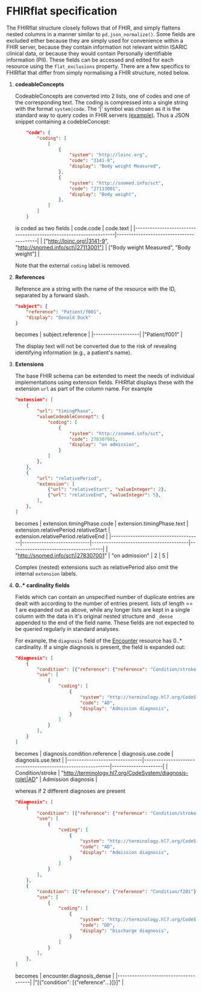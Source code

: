 # FHIRflat specification

The FHIRflat structure closely follows that of FHIR, and simply flattens nested
columns in a manner similar to `pd.json_normalize()`. Some fields are excluded
either because they are simply used for convenience within a FHIR server,
because they contain information not relevant within ISARIC clinical data, or
because they would contain Personally identifiable information (PII). These
fields can be accessed and edited for each resource using the `flat_exclusions`
property. There are a few specifics to FHIRflat that differ from simply
normalising a FHIR structure, noted below.

1. **codeableConcepts**

   CodeableConcepts are converted into 2 lists, one of codes and one of the
   corresponding text. The coding is compressed into a single string with the
   format `system|code`. The ‘|’ symbol was chosen as it is the standard way to
   query codes in FHIR servers
   [(example)](https://www.hl7.org/fhir/search.html#3.2.1.5.5.1.3). Thus a JSON
   snippet containing a codebleConcept:
    ```json
        "code": {
            "coding": [
                [
                    {
                        "system": "http://loinc.org",
                        "code": "3141-9",
                        "display": "Body weight Measured",
                    },
                    {
                        "system": "http://snomed.info/sct",
                        "code": "27113001",
                        "display": "Body weight",
                    },
                ]
            ]
        }
    ```
    is coded as two fields
    | code.code                                                        | code.text                               |
    |------------------------------------------------------------------|-----------------------------------------|
    | ["http://loinc.org\|3141-9", "http://snomed.info/sct\|27113001"] | ["Body weight Measured", "Body weight"] |

    Note that the external `coding` label is removed.

2. **References**

    Reference are a string with the name of the resource with the ID, separated by a forward slash.
    ```json
    "subject": {
        "reference": "Patient/f001",
        "display": "Donald Duck"
    }
    ```
    becomes
    | subject.reference |
    |-------------------|
    |"Patient/f001"     |

    The display text will not be converted due to the risk of revealing identifying information (e.g., a patient's name).

3. **Extensions**

    The base FHIR schema can be extended to meet the needs of individual implementations using extension fields. FHIRflat displays these with the extension `url` as part of the column name. For example

    ```json
    "extension": [
        {
            "url": "timingPhase",
            "valueCodeableConcept": {
                "coding": [
                    {
                        "system": "http://snomed.info/sct",
                        "code": 278307001,
                        "display": "on admission",
                    }
                ]
            },
        },
        {
            "url": "relativePeriod",
            "extension": [
                {"url": "relativeStart", "valueInteger": 2},
                {"url": "relativeEnd", "valueInteger": 5},
            ],
        },
    ]
    ```
    becomes
    | extension.timingPhase.code          | extension.timingPhase.text | extension.relativePeriod.relativeStart | extension.relativePeriod.relativeEnd |
    |-------------------------------------|----------------------------|----------------------------------------|--------------------------------------|
    | "http://snomed.info/sct\|278307001" | "on admission"             | 2                                      | 5                                    |

    Complex (nested) extensions such as relativePeriod also omit the internal `extension` labels.


3. **0..\* cardinality fields**

    Fields which can contain an unspecified number of duplicate entries are dealt with according to the number of entries present. lists of length == 1 are expanded out as above, while any longer lists are kept in a single column with the data in it's original nested structure and `_dense` appended to the end of the field name. These fields are not expected to be queried regularly in standard analyses.

    For example, the `diagnosis` field of the [Encounter](https://hl7.org/fhir/encounter.html) resource has 0..* cardinality. If a single diagnosis is present, the field is expanded out:
    ```json
    "diagnosis": [
        {
            "condition": [{"reference": {"reference": "Condition/stroke"}}],
            "use": [
                {
                    "coding": [
                        {
                            "system": "http://terminology.hl7.org/CodeSystem/diagnosis-role",
                            "code": "AD",
                            "display": "Admission diagnosis",
                        }
                    ]
                }
            ],
        }
    ]
    ```
    becomes
    | diagnosis.condition.reference | diagnosis.use.code                                         | diagnosis.use.text  |
    |-------------------------------|------------------------------------------------------------|---------------------|
    | Condition/stroke              | "http://terminology.hl7.org/CodeSystem/diagnosis-role\|AD" | Admission diagnosis |

    whereas if 2 different diagnoses are present
    ```json
    "diagnosis": [
        {
            "condition": [{"reference": {"reference": "Condition/stroke"}}],
            "use": [
                {
                    "coding": [
                        {
                            "system": "http://terminology.hl7.org/CodeSystem/diagnosis-role",
                            "code": "AD",
                            "display": "Admission diagnosis",
                        }
                    ]
                }
            ],
        },
        {
            "condition": [{"reference": {"reference": "Condition/f201"}}],
            "use": [
                {
                    "coding": [
                        {
                            "system": "http://terminology.hl7.org/CodeSystem/diagnosis-role",
                            "code": "DD",
                            "display": "Discharge diagnosis",
                        }
                    ]
                }
            ],
        },
    ]
    ```
    becomes
    | encounter.diagnosis_dense            |
    |--------------------------------------|
    |"[{"condition": [{"reference"...}]}]" |
